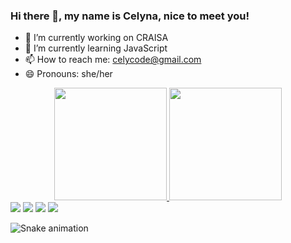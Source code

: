 ### Hi there 👋, my name is Celyna, nice to meet you!
- 🔭 I’m currently working on CRAISA
- 🌱 I’m currently learning JavaScript
- 📫 How to reach me: celycode@gmail.com
- 😄 Pronouns: she/her

<div align="center">
  <a href="https://github.com/celynadaminello">
  <img height="180em" src="https://github-readme-stats.vercel.app/api?username=celynadaminello&show_icons=true&theme=dracula&include_all_commits=true&count_private=true"/>
  <img height="180em" src="https://github-readme-stats.vercel.app/api/top-langs/?username=celynadaminello&layout=compact&langs_count=7&theme=dracula"/>
</div>
  
<div> 
   <a href="https://www.linkedin.com/in/celyna-ribeiro-daminello-b25189211" target="_blank"><img src="https://img.shields.io/badge/-LinkedIn-%230077B5?style=for-the-badge&logo=linkedin&logoColor=white" target="_blank"></a>
  <a href="https://instagram.com/ce_dmnll" target="_blank"><img src="https://img.shields.io/badge/-Instagram-%23E4405F?style=for-the-badge&logo=instagram&logoColor=white" target="_blank"></a>
 <a href="https://discord.gg/wagxzStdcR" target="_blank"><img src="https://img.shields.io/badge/Discord-7289DA?style=for-the-badge&logo=discord&logoColor=white" target="_blank"></a> 
  <a href = "mailto:celycode@gmail.com"><img src="https://img.shields.io/badge/-Gmail-%23333?style=for-the-badge&logo=gmail&logoColor=white" target="_blank"></a>
  
 
  ![Snake animation](https://github.com/celynadaminello/celynadaminello/tree/main/.github/workflows)
 
</div>
